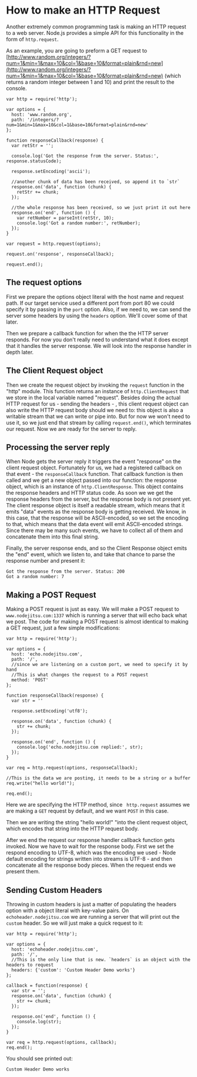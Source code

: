 # How to make an HTTP Request
Another extremely common programming task is making an HTTP request to a web server.  Node.js provides a simple API for this functionality in the form of `http.request`.

As an example, you are going to preform a GET request to [http://www.random.org/integers/?num=1&min=1&max=10&col=1&base=10&format=plain&rnd=new](http://www.random.org/integers/?num=1&min=1&max=10&col=1&base=10&format=plain&rnd=new) (which returns a random integer between 1 and 10) and print the result to the console.

    var http = require('http');

    var options = {
      host: 'www.random.org',
      path: '/integers/?num=1&min=1&max=10&col=1&base=10&format=plain&rnd=new'
    };

    function responseCallback(response) {
      var retStr = '';
      
      console.log('Got the response from the server. Status:', response.statusCode);

      response.setEncoding('ascii');

      //another chunk of data has been received, so append it to `str`
      response.on('data', function (chunk) {
        retStr += chunk;
      });

      //the whole response has been received, so we just print it out here
      response.on('end', function () {
        var retNumber = parseInt(retStr, 10);
        console.log('Got a random number:', retNumber);
      });
    }

    var request = http.request(options);

    request.on('response', responseCallback);

    request.end();

## The request options
First we prepare the options object literal with the host name and request path. If our target service used a different port from port 80 we could specify it by passing in the `port` option. Also, if we need to, we can send the server some headers by using the `headers` option. We'll cover some of that later.

Then we prepare a callback function for when the the HTTP server responds. For now you don't really need to understand what it does except that it handles the server response. We will look into the response handler in depth later.

## The Client Request object
Then we create the request object by invoking the `request` function in the "http" module. This function returns an instance of `http.ClientRequest` that we store in the local variable named "request". Besides doing the actual HTTP request for us - sending the headers - , this client request object can also write the HTTP request body should we need to: this object is also a writable stream that we can write or pipe into. But for now we won't need to use it, so we just end that stream by calling `request.end()`, which terminates our request. Now we are ready for the server to reply.

## Processing the server reply

When Node gets the server reply it triggers the event "response" on the client request object. Fortunately for us, we had a registered callback on that event -  the `responseCallback` function. That callback function is then called and we get a new object passed into our function: the response object, which is an instance of `http.ClientResponse`. This object contains the response headers and HTTP status code. As soon we we get the response headers from the server, but the response body is not present yet. The client response object is itself a readable stream, which means that it emits "data" events as the response body is getting received. We know, in this case, that the response will be ASCII-encoded, so we set the encoding to that, which means that the data event will emit ASCII-encoded strings. Since there may be many such events, we have to collect all of them and concatenate them into this final string.

Finally, the server response ends, and so the Client Response object emits the "end" event, which we listen to, and take that chance to parse the response number and present it:

    Got the response from the server. Status: 200
    Got a random number: 7

## Making a POST Request

Making a POST request is just as easy. We will make a POST request to `www.nodejitsu.com:1337` which is running a server that will echo back what we post. The code for making a POST request is almost identical to making a GET request, just a few simple modifications:

    var http = require('http');

    var options = {
      host: 'echo.nodejitsu.com',
      path: '/',
      //since we are listening on a custom port, we need to specify it by hand
      //This is what changes the request to a POST request
      method: 'POST'
    };

    function responseCallback(response) {
      var str = ''

      response.setEncoding('utf8');

      response.on('data', function (chunk) {
        str += chunk;
      });

      response.on('end', function () {
        console.log('echo.nodejitsu.com replied:', str);
      });
    }

    var req = http.request(options, responseCallback);

    //This is the data we are posting, it needs to be a string or a buffer
    req.write("hello world!");

    req.end();

Here we are specifying the HTTP method, since ` http.request` assumes we are making a `GET` request by default, and we want `POST` in this case.

Then we are writing the string "hello world!" "into the client request object, which encodes that string into the HTTP request body.

After we end the request our response handler callback function gets invoked. Now we have to wait for the response body. First we set the respond encoding to UTF-8, which was the encoding we used - Node default encoding for strings written into streams is UTF-8 - and then concatenate all the response body pieces. When the request ends we present them.

## Sending Custom Headers

Throwing in custom headers is just a matter of populating the headers option with a object literal with key-value pairs. On `echoheader.nodejitsu.com` we are running a server that will print out the `custom` header.  So we will just make a quick request to it:

    var http = require('http');

    var options = {
      host: 'echoheader.nodejitsu.com',
      path: '/',
      //This is the only line that is new. `headers` is an object with the headers to request
      headers: {'custom': 'Custom Header Demo works'}
    };

    callback = function(response) {
      var str = '';
      response.on('data', function (chunk) {
        str += chunk;
      });

      response.on('end', function () {
        console.log(str);
      });
    }

    var req = http.request(options, callback);
    req.end();

You should see printed out:

    Custom Header Demo works